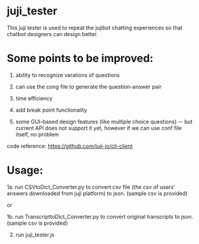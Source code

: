 # juji_tester
This juji tester is used to repeat the jujibot chatting experiences so that chatbot designers can design better.

# Some points to be improved:

1. ability to recognize varations of questions

2. can use the cong file to generate the question-answer pair

3. time efficiency

4. add break point functionality

5. some GUI-based design features (like multiple choice questions) -- but current API does not support it yet, however if we can use conf file itself, no problem


code reference: https://github.com/juji-io/cli-client

# Usage:

1a. run CSVtoDict_Converter.py to convert csv file (the csv of users' answers downloaded from juji platform) to json. (sample csv is provided)

or

1b. run TranscripttoDict_Converter.py to convert original transcripts to json. (sample csv is provided)

2. run juji_tester.js
